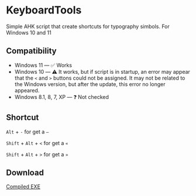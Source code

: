 # KeyboardTools
Simple AHK script that create shortcuts for typography simbols. For Windows 10 and 11


## Compatibility

- Windows 11 — ✅ Works
- Windows 10 — ⚠️ It works, but if script is in startup, an error may appear that the `<` and `>` buttons could not be assigned. It may not be related to the Windows version, but after the update, this error no longer appeared.
- Windows 8.1, 8, 7, XP — ❓ Not checked

## Shortcut

``Alt`` + ``-`` for get a `—` 

``Shift`` + ``Alt`` + ``<`` for get a `«` 

``Shift`` + ``Alt`` + ``>`` for get a `»` 


## Download

[Compiled EXE](https://github.com/rilaveon/KeyboardTools/releases/download/1.1/KeyboardTools.ahk)
